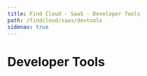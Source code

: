 ```yaml
---
title: Find Cloud - SaaS - Developer Tools
path: /findcloud/saas/devtools
sidenav: true
---
```


# Developer Tools